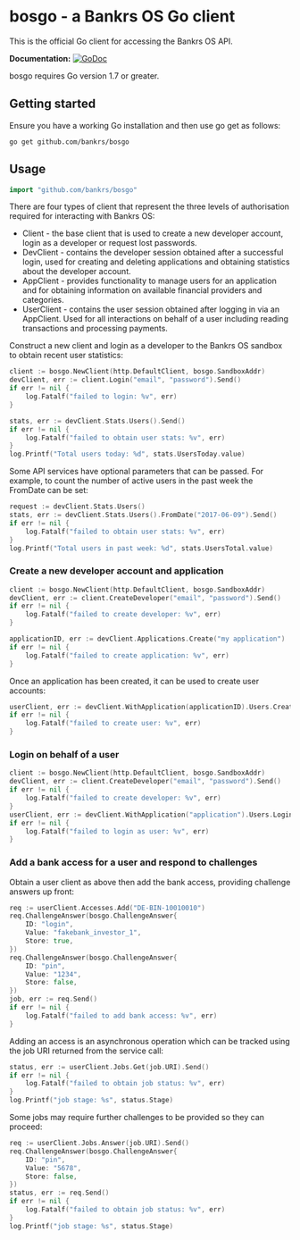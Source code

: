 # bosgo - a Bankrs OS Go client

This is the official Go client for accessing the Bankrs OS API.

**Documentation:** [![GoDoc](https://godoc.org/github.com/bankrs/bosgo?status.svg)](https://godoc.org/github.com/bankrs/bosgo)  

bosgo requires Go version 1.7 or greater.

## Getting started

Ensure you have a working Go installation and then use go get as follows:

```
go get github.com/bankrs/bosgo
```

## Usage

```go
import "github.com/bankrs/bosgo"
```

There are four types of client that represent the three levels of authorisation required for interacting with Bankrs OS:

* Client - the base client that is used to create a new developer account, login as a developer or request lost passwords.
* DevClient - contains the developer session obtained after a successful login, used for creating and deleting applications and obtaining statistics about the developer account.
* AppClient - provides functionality to manage users for an application and for obtaining information on available financial providers and categories.
* UserClient - contains the user session obtained after logging in via an AppClient. Used for all interactions on behalf of a user including reading transactions and processing payments.

Construct a new client and login as a developer to the Bankrs OS sandbox to obtain recent user statistics:

```go
client := bosgo.NewClient(http.DefaultClient, bosgo.SandboxAddr)
devClient, err := client.Login("email", "password").Send()
if err != nil {
    log.Fatalf("failed to login: %v", err)
}

stats, err := devClient.Stats.Users().Send()
if err != nil {
    log.Fatalf("failed to obtain user stats: %v", err)
}
log.Printf("Total users today: %d", stats.UsersToday.value)
```

Some API services have optional parameters that can be passed. For example, to count the number of active users in the past week the FromDate can be set:

```go
request := devClient.Stats.Users()
stats, err := devClient.Stats.Users().FromDate("2017-06-09").Send()
if err != nil {
    log.Fatalf("failed to obtain user stats: %v", err)
}
log.Printf("Total users in past week: %d", stats.UsersTotal.value)
```

### Create a new developer account and application

```go
client := bosgo.NewClient(http.DefaultClient, bosgo.SandboxAddr)
devClient, err := client.CreateDeveloper("email", "password").Send()
if err != nil {
    log.Fatalf("failed to create developer: %v", err)
}

applicationID, err := devClient.Applications.Create("my application")
if err != nil {
    log.Fatalf("failed to create application: %v", err)
}
```

Once an application has been created, it can be used to create user accounts:

```go
userClient, err := devClient.WithApplication(applicationID).Users.Create("username", "password")
if err != nil {
    log.Fatalf("failed to create user: %v", err)
}
```

### Login on behalf of a user

```go
client := bosgo.NewClient(http.DefaultClient, bosgo.SandboxAddr)
devClient, err := client.CreateDeveloper("email", "password").Send()
if err != nil {
    log.Fatalf("failed to create developer: %v", err)
}
userClient, err := devClient.WithApplication("application").Users.Login("username", "password")
if err != nil {
    log.Fatalf("failed to login as user: %v", err)
}
```

### Add a bank access for a user and respond to challenges

Obtain a user client as above then add the bank access, providing challenge answers up front:

```go
req := userClient.Accesses.Add("DE-BIN-10010010")
req.ChallengeAnswer(bosgo.ChallengeAnswer{
    ID: "login",
    Value: "fakebank_investor_1",
    Store: true,
})
req.ChallengeAnswer(bosgo.ChallengeAnswer{
    ID: "pin",
    Value: "1234",
    Store: false,
})
job, err := req.Send()
if err != nil {
    log.Fatalf("failed to add bank access: %v", err)
}
```

Adding an access is an asynchronous operation which can be tracked using the job URI returned from the service call:

```go
status, err := userClient.Jobs.Get(job.URI).Send()
if err != nil {
    log.Fatalf("failed to obtain job status: %v", err)
}
log.Printf("job stage: %s", status.Stage)
```

Some jobs may require further challenges to be provided so they can proceed:

```go
req := userClient.Jobs.Answer(job.URI).Send()
req.ChallengeAnswer(bosgo.ChallengeAnswer{
    ID: "pin",
    Value: "5678",
    Store: false,
})
status, err := req.Send()
if err != nil {
    log.Fatalf("failed to obtain job status: %v", err)
}
log.Printf("job stage: %s", status.Stage)
```
